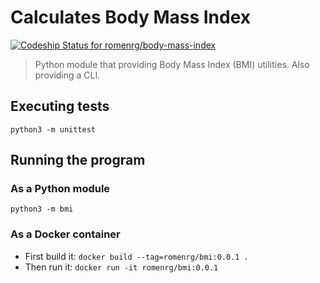 # Calculates Body Mass Index
[![Codeship Status for romenrg/body-mass-index](https://app.codeship.com/projects/e0077cc0-7641-43c1-9cb1-1b41646a852d/status?branch=master)](https://app.codeship.com/projects/422578)
> Python module that providing Body Mass Index (BMI) utilities. Also providing a CLI. 


## Executing tests
`python3 -m unittest`

## Running the program

### As a Python module
`python3 -m bmi`

### As a Docker container

* First build it: `docker build --tag=romenrg/bmi:0.0.1 .`
* Then run it: `docker run -it romenrg/bmi:0.0.1`